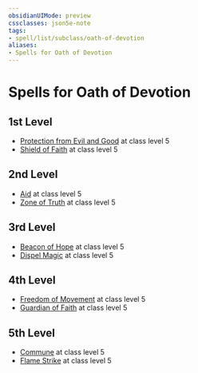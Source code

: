 ```yaml
---
obsidianUIMode: preview
cssclasses: json5e-note
tags:
- spell/list/subclass/oath-of-devotion
aliases:
- Spells for Oath of Devotion
---
```

# Spells for Oath of Devotion

## 1st Level

- [Protection from Evil and Good](/3-Mechanics/CLI/spells/protection-from-evil-and-good-xphb.md "XPHB") at class level 5
- [Shield of Faith](/3-Mechanics/CLI/spells/shield-of-faith-xphb.md "XPHB") at class level 5

## 2nd Level

- [Aid](/3-Mechanics/CLI/spells/aid-xphb.md "XPHB") at class level 5
- [Zone of Truth](/3-Mechanics/CLI/spells/zone-of-truth-xphb.md "XPHB") at class level 5

## 3rd Level

- [Beacon of Hope](/3-Mechanics/CLI/spells/beacon-of-hope-xphb.md "XPHB") at class level 5
- [Dispel Magic](/3-Mechanics/CLI/spells/dispel-magic-xphb.md "XPHB") at class level 5

## 4th Level

- [Freedom of Movement](/3-Mechanics/CLI/spells/freedom-of-movement-xphb.md "XPHB") at class level 5
- [Guardian of Faith](/3-Mechanics/CLI/spells/guardian-of-faith-xphb.md "XPHB") at class level 5

## 5th Level

- [Commune](/3-Mechanics/CLI/spells/commune-xphb.md "XPHB") at class level 5
- [Flame Strike](/3-Mechanics/CLI/spells/flame-strike-xphb.md "XPHB") at class level 5